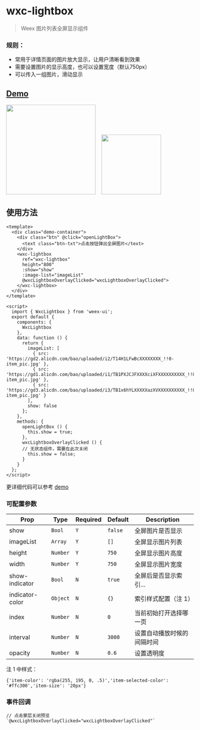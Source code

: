 # wxc-lightbox 

> Weex 图片列表全屏显示组件

### 规则：
- 常用于详情页面的图片放大显示，让用户清晰看到效果
- 需要设置图片的显示高度，也可以设置宽度（默认750px）
- 可以传入一组图片，滑动显示
    
## [Demo](https://h5.m.taobao.com/trip/wxc-lightbox/index.html?_wx_tpl=https%3A%2F%2Fh5.m.taobao.com%2Ftrip%2Fwxc-lightbox%2Fdemo%2Findex.native-min.js)
<img src="https://gw.alipayobjects.com/zos/rmsportal/RzbkfaSHRYaJzdPrsgLj.gif" width="240"/>&nbsp;&nbsp;&nbsp;&nbsp;<img src="https://img.alicdn.com/tfs/TB1BGPdSpXXXXajaVXXXXXXXXXX-200-200.png" width="160"/>

## 使用方法

```vue
<template>
  <div class="demo-container">
    <div class="btn" @click="openLightBox">
      <text class="btn-txt">点击按钮弹出全屏图片</text>
    </div>
    <wxc-lightbox
      ref="wxc-lightbox"
      height="800"
      :show="show"
      :image-list="imageList"
      @wxcLightboxOverlayClicked="wxcLightboxOverlayClicked">
    </wxc-lightbox>
  </div>
</template>

<script>
  import { WxcLightbox } from 'weex-ui';
  export default {
    components: {
      WxcLightbox
    },
    data: function () {
      return {
        imageList: [
          { src: 'https://gd2.alicdn.com/bao/uploaded/i2/T14H1LFwBcXXXXXXXX_!!0-item_pic.jpg' },
          { src: 'https://gd1.alicdn.com/bao/uploaded/i1/TB1PXJCJFXXXXciXFXXXXXXXXXX_!!0-item_pic.jpg' },
          { src: 'https://gd3.alicdn.com/bao/uploaded/i3/TB1x6hYLXXXXXazXVXXXXXXXXXX_!!0-item_pic.jpg' }
        ],
        show: false
      };
    },
    methods: {
      openLightBox () {
        this.show = true;
      },
      wxcLightboxOverlayClicked () {
      // 无状态组件，需要在此次关闭
        this.show = false;
      }
    }
  };
</script>
```

更详细代码可以参考 [demo](https://github.com/alibaba/weex-ui/blob/master/example/lightbox/index.vue)

### 可配置参数

| Prop | Type | Required | Default | Description |
|-------------|------------|--------|-----|-----|
| show | `Bool` |`Y`| `false` | 全屏图片是否显示 |
| imageList | `Array` |`Y`| `[]` | 全屏显示图片列表 |
| height | `Number` |`Y`| `750` | 全屏显示图片高度 |
| width | `Number` |`Y`| `750` | 全屏显示图片宽度 |
| show-indicator | `Bool` |`N`| `true` |全屏后是否显示索引...|
| indicator-color | `Object` |`N`| `{}` |索引样式配置（注 1）|
| index | `Number` |`N`| `0` | 当前初始打开选择哪一页 |
| interval | `Number` |`N`| `3000` | 设置自动播放时候的间隔时间 |
| opacity | `Number` |`N`| `0.6` |  设置透明度 |

注 1 中样式：
```
{'item-color': 'rgba(255, 195, 0, .5)','item-selected-color': '#ffc300','item-size': '20px'}
```

### 事件回调

```
// 点击蒙层关闭预览 `@wxcLightboxOverlayClicked="wxcLightboxOverlayClicked"`
```

